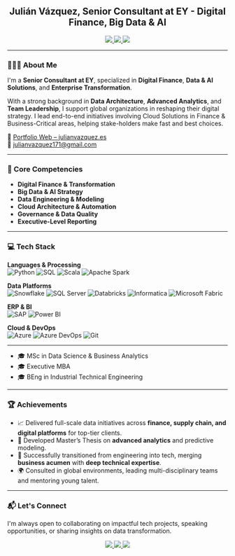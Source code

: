 <h2 align="center">Julián Vázquez, Senior Consultant at EY - Digital Finance, Big Data & AI </h2>

<p align="center">
  <a href="https://www.linkedin.com/in/julianvazquez-sampedro/">
    <img src="https://img.shields.io/badge/-LinkedIn-0077B5?style=flat&logo=Linkedin&logoColor=white" />
  </a>
  <a href="mailto:julianvazquez171@gmail.com">
    <img src="https://img.shields.io/badge/-Email-D14836?style=flat&logo=Gmail&logoColor=white" />
  </a>
  <a href="https://www.julianvazquez.es/">
    <img src="https://img.shields.io/badge/-Portfolio-3423A6?style=flat&logo=Google-Chrome&logoColor=white" />
  </a>
</p>

---

### 👨🏻‍💼 About Me

I'm a **Senior Consultant at EY**, specialized in **Digital Finance**, **Data & AI Solutions**, and **Enterprise Transformation**.

With a strong background in **Data Architecture**, **Advanced Analytics**, and **Team Leadership**, I support global organizations in reshaping their digital strategy.
I lead end-to-end initiatives involving Cloud Solutions in Finance & Business-Critical areas, helping stake-holders make fast and best choices.

📄 [Portfolio Web – julianvazquez.es](https://www.julianvazquez.es)  
📩 [julianvazquez171@gmail.com](mailto:julianvazquez171@gmail.com)

---

### 🚀 Core Competencies

- **Digital Finance & Transformation**
- **Big Data & AI Strategy**
- **Data Engineering & Modeling**
- **Cloud Architecture & Automation**
- **Governance & Data Quality**
- **Executive-Level Reporting**

---

### 💻 Tech Stack

**Languages & Processing**  
![Python](https://img.shields.io/badge/python-3670A0?style=for-the-badge&logo=python&logoColor=ffdd54)
![SQL](https://img.shields.io/badge/sql-%2300758F.svg?style=for-the-badge&logo=postgresql&logoColor=white)
![Scala](https://img.shields.io/badge/scala-%23DC322F.svg?style=for-the-badge&logo=scala&logoColor=white)
![Apache Spark](https://img.shields.io/badge/Apache%20Spark-E25A1C.svg?style=for-the-badge&logo=apachespark&logoColor=white)

**Data Platforms**  
![Snowflake](https://img.shields.io/badge/snowflake-%23EDF3FA.svg?style=for-the-badge&logo=snowflake&logoColor=blue)
![SQL Server](https://img.shields.io/badge/sql%20server-%23CC2927.svg?style=for-the-badge&logo=microsoftsqlserver&logoColor=white)
![Databricks](https://img.shields.io/badge/databricks-%23FF3621.svg?style=for-the-badge&logo=databricks&logoColor=white)
![Informatica](https://img.shields.io/badge/informatica-%23F89D2A.svg?style=for-the-badge&logo=infura&logoColor=white)
![Microsoft Fabric](https://img.shields.io/badge/Microsoft%20Fabric-0078D4?style=for-the-badge&logo=microsoft&logoColor=white)

**ERP & BI**  
![SAP](https://img.shields.io/badge/SAP-0FAAFF?style=for-the-badge&logo=sap&logoColor=white)
![Power BI](https://img.shields.io/badge/power%20bi-F2C811?style=for-the-badge&logo=powerbi&logoColor=black)

**Cloud & DevOps**  
![Azure](https://img.shields.io/badge/azure-%230072C6.svg?style=for-the-badge&logo=microsoftazure&logoColor=white)
![Azure DevOps](https://img.shields.io/badge/azure%20devops-%230072C6.svg?style=for-the-badge&logo=azuredevops&logoColor=white)
![Git](https://img.shields.io/badge/git-%23F05033.svg?style=for-the-badge&logo=git&logoColor=white)

---

- 🎓 MSc in Data Science & Business Analytics  
- 🎓 Executive MBA  
- 🎓 BEng in Industrial Technical Engineering

---

### 🏆 Achievements

- 📈 Delivered full-scale data initiatives across **finance, supply chain, and digital platforms** for top-tier clients.  
- 🧠 Developed Master’s Thesis on **advanced analytics** and predictive modeling.  
- 🔁 Successfully transitioned from engineering into tech, merging **business acumen** with **deep technical expertise**.  
- 🌍 Consulted in global environments, leading multi-disciplinary teams and mentoring young talent.

---

### 📬 Let's Connect

I'm always open to collaborating on impactful tech projects, speaking opportunities, or sharing insights on data transformation.

<p align="center">
  <a href="https://www.linkedin.com/in/julianvazquez-sampedro/">
    <img src="https://img.shields.io/badge/-LinkedIn-0077B5?style=for-the-badge&logo=linkedin&logoColor=white" />
  </a>
  <a href="mailto:julianvazquez171@gmail.com">
    <img src="https://img.shields.io/badge/-Email-D14836?style=for-the-badge&logo=Gmail&logoColor=white" />
  </a>
  <a href="https://www.julianvazquez.es/">
    <img src="https://img.shields.io/badge/-Portfolio-3423A6?style=for-the-badge&logo=Google-Chrome&logoColor=white" />
  </a>
</p>
